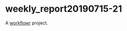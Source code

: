 # weekly_report20190715-21

A [workflowr][] project.

[workflowr]: https://github.com/jdblischak/workflowr

